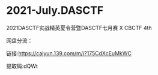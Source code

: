 # 2021-July.DASCTF
2021DASCTF实战精英夏令营暨DASCTF七月赛 X CBCTF 4th

网盘分流：

链接:https://caiyun.139.com/m/i?175CdXcEuMkWC

提取码:dQWt
